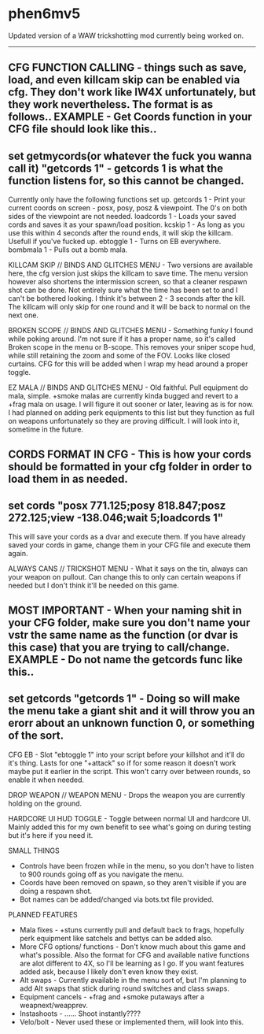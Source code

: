 # phen6mv5
Updated version of a WAW trickshotting mod currently being worked on.

----------------------------------------------------------------------------------------------
CFG FUNCTION CALLING - things such as save, load, and even killcam skip can be enabled via cfg.
They don't work like IW4X unfortunately, but they work nevertheless. The format is as follows..
EXAMPLE - Get Coords function in your CFG file should look like this..
---------------------------------------------------------------------------------------------------------------------------------------------
set getmycords(or whatever the fuck you wanna call it) "getcords 1" - getcords 1 is what the function listens for, so this cannot be changed.
---------------------------------------------------------------------------------------------------------------------------------------------
Currently only have the following functions set up.
getcords 1 - Print your current coords on screen - posx, posy, posz & viewpoint. The 0's on both sides of the viewpoint are not needed.
loadcords 1 - Loads your saved cords and saves it as your spawn/load position.
kcskip 1 - As long as you use this within 4 seconds after the round ends, it will skip the killcam. Usefull if you've fucked up.
ebtoggle 1 - Turns on EB everywhere.
bombmala 1 - Pulls out a bomb mala.

KILLCAM SKIP // BINDS AND GLITCHES MENU - Two versions are available here, the cfg version just skips the killcam to save time.
The menu version however also shortens the intermission screen, so that a cleaner respawn shot can be done.
Not entirely sure what the time has been set to and I can't be bothered looking. I think it's between 2 - 3 seconds after the kill.
The killcam will only skip for one round and it will be back to normal on the next one.

BROKEN SCOPE // BINDS AND GLITCHES MENU - Something funky I found while poking around. I'm not sure if it has a proper name, so it's called Broken scope in the menu or B-scope.
This removes your sniper scope hud, while still retaining the zoom and some of the FOV. Looks like closed curtains. CFG for this will be added when I wrap my head around a proper toggle.

EZ MALA // BINDS AND GLITCHES MENU - Old faithful. Pull equipment do mala, simple. +smoke malas are currently kinda bugged and revert to a +frag mala on usage. I will figure it out sooner or later, leaving as is for now.
I had planned on adding perk equipments to this list but they function as full on weapons unfortunately so they are proving difficult. I will look into it, sometime in the future.

CORDS FORMAT IN CFG - This is how your cords should be formatted in your cfg folder in order to load them in as needed.
-----------------------------------------------------------------------------------
set cords "posx 771.125;posy 818.847;posz 272.125;view -138.046;wait 5;loadcords 1"
-----------------------------------------------------------------------------------
This will save your cords as a dvar and execute them. If you have already saved your cords in game, change them in your CFG file and execute them again.

ALWAYS CANS // TRICKSHOT MENU - What it says on the tin, always can your weapon on pullout. Can change this to only can certain weapons if needed but I don't think it'll be needed on this game.

MOST IMPORTANT - When your naming shit in your CFG folder, make sure you don't
name your vstr the same name as the function (or dvar is this case) that you are trying to call/change.
EXAMPLE - Do not name the getcords func like this..
-------------------------------------------------------------------------------------------------------------------------------------------------------------
set getcords "getcords 1" - Doing so will make the menu take a giant shit and it will throw you an erorr about an unknown function 0, or something of the sort.
-------------------------------------------------------------------------------------------------------------------------------------------------------------

CFG EB - Slot "ebtoggle 1" into your script before your killshot and it'll do it's thing. Lasts
for one "+attack" so if for some reason it doesn't work maybe put it earlier in the script.
This won't carry over between rounds, so enable it when needed.

DROP WEAPON // WEAPON MENU - Drops the weapon you are currently holding on the ground.

HARDCORE UI HUD TOGGLE - Toggle between normal UI and hardcore UI. Mainly added this for my own benefit to see what's going on during testing but it's here if you need it.

SMALL THINGS
- Controls have been frozen while in the menu, so you don't have to listen to 900 rounds going off as you navigate the menu.
- Coords have been removed on spawn, so they aren't visible if you are doing a respawn shot.
- Bot names can be added/changed via bots.txt file provided.

PLANNED FEATURES
- Mala fixes - +stuns currently pull and default back to frags, hopefully perk equipment like satchels and bettys can be added also.
- More CFG options/ functions - Don't know much about this game and what's possible. Also the format for CFG and available native functions
  are alot different to 4X, so I'll be learning as I go. If you want features added ask, because I likely don't even know they exist.
- Alt swaps - Currently available in the menu sort of, but I'm planning to add Alt swaps that stick during round switches and class swaps.
- Equipment cancels - +frag and +smoke putaways after a weapnext/weapprev.
- Instashoots - ...... Shoot instantly????
- Velo/bolt - Never used these or implemented them, will look into this.
